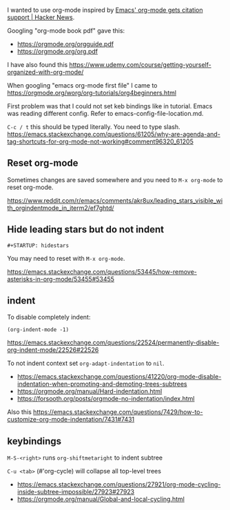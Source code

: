 I wanted to use org-mode inspired by [Emacs' org-mode gets citation support | Hacker News](https://news.ycombinator.com/item?id=28048880).

Googling "org-mode book pdf" gave this:

- https://orgmode.org/orgguide.pdf
- https://orgmode.org/org.pdf

I have also found this https://www.udemy.com/course/getting-yourself-organized-with-org-mode/

When googling "emacs org-mode first file" I came to https://orgmode.org/worg/org-tutorials/org4beginners.html

First problem was that I could not set keb bindings like in tutorial. Emacs was reading different config. Refer to emacs-config-file-location.md.

`C-c / t` this should be typed literally. You need to type slash. https://emacs.stackexchange.com/questions/61205/why-are-agenda-and-tag-shortcuts-for-org-mode-not-working#comment96320_61205

## Reset org-mode

Sometimes changes are saved somewhere and you need to `M-x org-mode` to reset org-mode.

https://www.reddit.com/r/emacs/comments/akr8ux/leading_stars_visible_with_orgindentmode_in_iterm2/ef7ghtd/

## Hide leading stars but do not indent

```org-mode
#+STARTUP: hidestars
```

You may need to reset with `M-x org-mode`.

https://emacs.stackexchange.com/questions/53445/how-remove-asterisks-in-org-mode/53455#53455

## indent

To disable completely indent:

```elisp
(org-indent-mode -1)
```

https://emacs.stackexchange.com/questions/22524/permanently-disable-org-indent-mode/22526#22526

To not indent context set `org-adapt-indentation` to `nil`.

- https://emacs.stackexchange.com/questions/41220/org-mode-disable-indentation-when-promoting-and-demoting-trees-subtrees
- https://orgmode.org/manual/Hard-indentation.html
- https://forsooth.org/posts/orgmode-no-indentation/index.html

Also this https://emacs.stackexchange.com/questions/7429/how-to-customize-org-mode-indentation/7431#7431

## keybindings

`M-S-<right>` runs `org-shiftmetaright` to indent subtree

`C-u <tab>` (#'org-cycle) will collapse all top-level trees

- https://emacs.stackexchange.com/questions/27921/org-mode-cycling-inside-subtree-impossible/27923#27923
- https://orgmode.org/manual/Global-and-local-cycling.html
